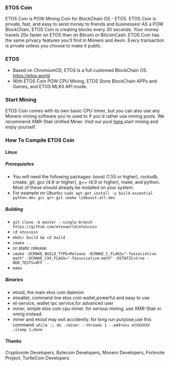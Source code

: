 
### ETOS Coin

ETOS Coin is POW Mining Coin for BlockChain OS - ETOS. ETOS Coin is private, fast, and easy to send money to friends and businesses! AS a POW BlockChain, ETOS Coin is creating blocks every 30 seconds. Your money travels 20x faster on ETOS than on Bitcoin or BitcoinCash. ETOS Coin has the same privacy features you'll find in Monero and Aeon. Every transaction is private unless you choose to make it public.

### ETOS

- Based on ChromiumOS, ETOS is a full customed BlockChain OS. https://etos.world
- With ETOS Coin POW CPU Mining, ETOS Store BlockChain APPs and Games, and ETOS MLKit API inside.

### Start Mining

ETOS Coin comes with its own basic CPU miner, but you can also use any Monero mining software you're used to if you'd rather use mining pools. We recommend XMR-Stak Unified Miner. Visit our pool [here](https://etos.world/pool),start mining and enjoy yourself.


### How To Compile ETOS Coin

#### Linux

##### Prerequisites

- You will need the following packages: boost (1.55 or higher), rocksdb, cmake, git, gcc (4.9 or higher), g++ (4.9 or higher), make, and python. Most of these should already be installed on your system.
- For example on Ubuntu: `sudo apt-get install -y build-essential python-dev gcc g++ git cmake libboost-all-dev`

##### Building

- `git clone -b master --single-branch https://github.com/etosworld/etoscoin`
- `cd etoscoin`
- `mkdir build && cd build`
- `cmake ..`
-  or static release 
- `cmake -DCMAKE_BUILD_TYPE=Release -DCMAKE_C_FLAGS="-fassociative-math" -DCMAKE_CXX_FLAGS="-fassociative-math" -DSTATIC=true -DDO_TESTS=OFF ..`
- `make`

##### Binaries
- etosd, the main etos coin daemon
- etwallet, command line etos coin wallet,powerful and easy to use
- et-service, wallet rpc service,for advanced user
- miner, simple etos coin cpu miner. for serious mining, use XMR-Stak or xmrig instead.
- miner and etosd may exit accidently. for long run purpose,use this command: 
  `while :; do ./miner --threads 1 --address etXXXXXX ;sleep 1;done`

#### Thanks
Cryptonote Developers, Bytecoin Developers, Monero Developers, Forknote Project, TurtleCoin Developers

